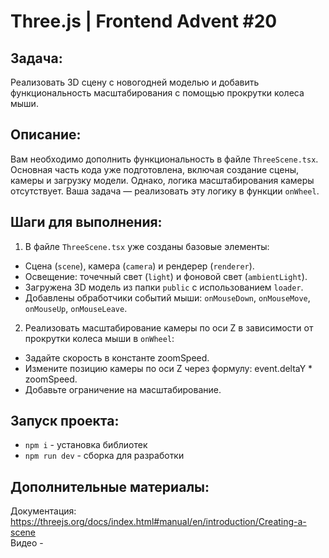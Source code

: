 # Three.js | Frontend Advent #20

## Задача:
Реализовать 3D сцену с новогодней моделью и добавить функциональность масштабирования с помощью прокрутки колеса мыши.

## Описание:
Вам необходимо дополнить функциональность в файле `ThreeScene.tsx`. Основная часть кода уже подготовлена, включая создание сцены, камеры и загрузку модели. Однако, логика масштабирования камеры отсутствует. Ваша задача — реализовать эту логику в функции `onWheel`.

## Шаги для выполнения:
1. В файле `ThreeScene.tsx` уже созданы базовые элементы:
* Сцена (`scene`), камера (`camera`) и рендерер (`renderer`).
* Освещение: точечный свет (`light`) и фоновой свет (`ambientLight`).
* Загружена 3D модель из папки `public` с использованием `loader`.
* Добавлены обработчики событий мыши: `onMouseDown`, `onMouseMove`, `onMouseUp`, `onMouseLeave`.
2. Реализовать масштабирование камеры по оси Z в зависимости от прокрутки колеса мыши в `onWheel`:
* Задайте скорость в константе zoomSpeed.
* Измените позицию камеры по оси Z через формулу: event.deltaY * zoomSpeed.
* Добавьте ограничение на масштабирование.

## Запуск проекта:
* `npm i` - установка библиотек
* `npm run dev` - сборка для разработки

## Дополнительные материалы:
Документация: https://threejs.org/docs/index.html#manual/en/introduction/Creating-a-scene    
Видео - 
